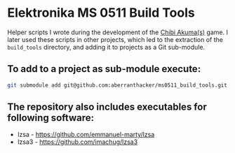 # Elektronika MS 0511 Build Tools
Helper scripts I wrote during the development of the [Chibi Akuma(s)](https://github.com/aberranthacker/chibiakumas) game.
I later used these scripts in other projects, which led to the extraction of the `build_tools` directory,
and adding it to projects as a Git sub-module.

## To add to a project as sub-module execute:
```sh
git submodule add git@github.com:aberranthacker/ms0511_build_tools.git build_tools/
```

## The repository also includes executables for following software:
* lzsa - https://github.com/emmanuel-marty/lzsa
* lzsa3 - https://github.com/imachug/lzsa3
